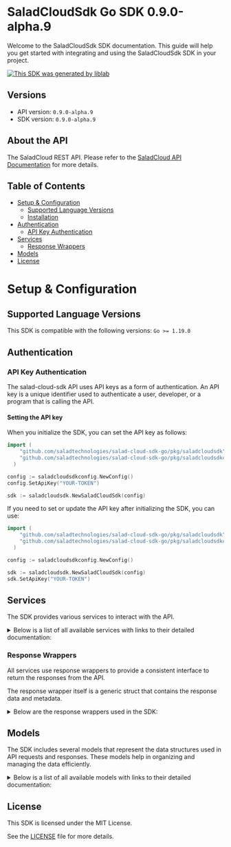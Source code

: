 # SaladCloudSdk Go SDK 0.9.0-alpha.9

Welcome to the SaladCloudSdk SDK documentation. This guide will help you get started with integrating and using the SaladCloudSdk SDK in your project.

[![This SDK was generated by liblab](https://public-liblab-readme-assets.s3.us-east-1.amazonaws.com/built-by-liblab-icon.svg)](https://liblab.com/?utm_source=readme)

## Versions

- API version: `0.9.0-alpha.9`
- SDK version: `0.9.0-alpha.9`

## About the API

The SaladCloud REST API. Please refer to the [SaladCloud API Documentation](https://docs.salad.com/api-reference) for more details.

## Table of Contents

- [Setup & Configuration](#setup--configuration)
  - [Supported Language Versions](#supported-language-versions)
  - [Installation](#installation)
- [Authentication](#authentication)
  - [API Key Authentication](#api-key-authentication)
- [Services](#services)
  - [Response Wrappers](#response-wrappers)
- [Models](#models)
- [License](#license)

# Setup & Configuration

## Supported Language Versions

This SDK is compatible with the following versions: `Go >= 1.19.0`

## Authentication

### API Key Authentication

The salad-cloud-sdk API uses API keys as a form of authentication. An API key is a unique identifier used to authenticate a user, developer, or a program that is calling the API.

#### Setting the API key

When you initialize the SDK, you can set the API key as follows:

```go
import (
    "github.com/saladtechnologies/salad-cloud-sdk-go/pkg/saladcloudsdk"
    "github.com/saladtechnologies/salad-cloud-sdk-go/pkg/saladcloudsdkconfig"
  )

config := saladcloudsdkconfig.NewConfig()
config.SetApiKey("YOUR-TOKEN")

sdk := saladcloudsdk.NewSaladCloudSdk(config)
```

If you need to set or update the API key after initializing the SDK, you can use:

```go
import (
    "github.com/saladtechnologies/salad-cloud-sdk-go/pkg/saladcloudsdk"
    "github.com/saladtechnologies/salad-cloud-sdk-go/pkg/saladcloudsdkconfig"
  )

config := saladcloudsdkconfig.NewConfig()

sdk := saladcloudsdk.NewSaladCloudSdk(config)
sdk.SetApiKey("YOUR-TOKEN")
```

## Services

The SDK provides various services to interact with the API.

<details> 
<summary>Below is a list of all available services with links to their detailed documentation:</summary>

| Name                                                                               |
| :--------------------------------------------------------------------------------- |
| [ContainerGroupsService](documentation/services/container_groups_service.md)       |
| [WorkloadErrorsService](documentation/services/workload_errors_service.md)         |
| [SystemLogsService](documentation/services/system_logs_service.md)                 |
| [QueuesService](documentation/services/queues_service.md)                          |
| [QuotasService](documentation/services/quotas_service.md)                          |
| [InferenceEndpointsService](documentation/services/inference_endpoints_service.md) |
| [OrganizationDataService](documentation/services/organization_data_service.md)     |
| [WebhookSecretKeyService](documentation/services/webhook_secret_key_service.md)    |

</details>

### Response Wrappers

All services use response wrappers to provide a consistent interface to return the responses from the API.

The response wrapper itself is a generic struct that contains the response data and metadata.

<details>
<summary>Below are the response wrappers used in the SDK:</summary>

#### `SaladCloudSdkResponse[T]`

This response wrapper is used to return the response data from the API. It contains the following fields:

| Name     | Type                            | Description                                 |
| :------- | :------------------------------ | :------------------------------------------ |
| Data     | `T`                             | The body of the API response                |
| Metadata | `SaladCloudSdkResponseMetadata` | Status code and headers returned by the API |

#### `SaladCloudSdkError`

This response wrapper is used to return an error. It contains the following fields:

| Name     | Type                            | Description                                 |
| :------- | :------------------------------ | :------------------------------------------ |
| Err      | `error`                         | The error that occurred                     |
| Body     | `T`                             | The body of the API response                |
| Metadata | `SaladCloudSdkResponseMetadata` | Status code and headers returned by the API |

#### `SaladCloudSdkResponseMetadata`

This struct is shared by both response wrappers and contains the following fields:

| Name       | Type                | Description                                      |
| :--------- | :------------------ | :----------------------------------------------- |
| Headers    | `map[string]string` | A map containing the headers returned by the API |
| StatusCode | `int`               | The status code returned by the API              |

</details>

## Models

The SDK includes several models that represent the data structures used in API requests and responses. These models help in organizing and managing the data efficiently.

<details> 
<summary>Below is a list of all available models with links to their detailed documentation:</summary>

| Name                                                                                                             | Description                                                                                                                                                                                                                                                                                                                                                           |
| :--------------------------------------------------------------------------------------------------------------- | :-------------------------------------------------------------------------------------------------------------------------------------------------------------------------------------------------------------------------------------------------------------------------------------------------------------------------------------------------------------------- |
| [ContainerGroupCollection](documentation/models/container_group_collection.md)                                   | A paginated collection of container groups that provides a structured way to access multiple container group resources in a single response.                                                                                                                                                                                                                          |
| [ContainerGroupCreationRequest](documentation/models/container_group_creation_request.md)                        | Represents a request to create a container group, which manages a collection of container instances with shared configuration and scaling policies                                                                                                                                                                                                                    |
| [ContainerGroup](documentation/models/container_group.md)                                                        | A container group definition that represents a scalable set of identical containers running as a distributed service                                                                                                                                                                                                                                                  |
| [ContainerGroupPatch](documentation/models/container_group_patch.md)                                             | Represents a request to update a container group                                                                                                                                                                                                                                                                                                                      |
| [ContainerGroupInstanceCollection](documentation/models/container_group_instance_collection.md)                  | A collection of container group instances returned as part of a paginated response or batch operation result.                                                                                                                                                                                                                                                         |
| [ContainerGroupInstance](documentation/models/container_group_instance.md)                                       | A Container Group Instance represents a running instance of a container group on a specific machine. It provides information about the execution state, readiness, and version of the deployed container group.                                                                                                                                                       |
| [ContainerGroupInstancePatch](documentation/models/container_group_instance_patch.md)                            | Represents a request to update a container group instance                                                                                                                                                                                                                                                                                                             |
| [WorkloadErrorList](documentation/models/workload_error_list.md)                                                 | Represents a list of workload errors                                                                                                                                                                                                                                                                                                                                  |
| [SystemLogList](documentation/models/system_log_list.md)                                                         | Represents a list of system logs                                                                                                                                                                                                                                                                                                                                      |
| [QueueCollection](documentation/models/queue_collection.md)                                                      | Represents a Queue Collection                                                                                                                                                                                                                                                                                                                                         |
| [QueuePrototype](documentation/models/queue_prototype.md)                                                        | Represents a request to create a new queue.                                                                                                                                                                                                                                                                                                                           |
| [Queue](documentation/models/queue.md)                                                                           | Represents a queue.                                                                                                                                                                                                                                                                                                                                                   |
| [QueuePatch](documentation/models/queue_patch.md)                                                                | Represents a request to update an existing queue.                                                                                                                                                                                                                                                                                                                     |
| [QueueJobCollection](documentation/models/queue_job_collection.md)                                               | Represents a Queue Job Collection                                                                                                                                                                                                                                                                                                                                     |
| [QueueJobPrototype](documentation/models/queue_job_prototype.md)                                                 | Represents a request to create a queue job                                                                                                                                                                                                                                                                                                                            |
| [QueueJob](documentation/models/queue_job.md)                                                                    | Represents a queue job                                                                                                                                                                                                                                                                                                                                                |
| [Quotas](documentation/models/quotas.md)                                                                         | Represents the organization quotas                                                                                                                                                                                                                                                                                                                                    |
| [InferenceEndpointCollection](documentation/models/inference_endpoint_collection.md)                             | Represents a page from the collection of inference endpoints.                                                                                                                                                                                                                                                                                                         |
| [InferenceEndpoint](documentation/models/inference_endpoint.md)                                                  | Represents an inference endpoint                                                                                                                                                                                                                                                                                                                                      |
| [InferenceEndpointJobCollection](documentation/models/inference_endpoint_job_collection.md)                      | Represents a collection of inference endpoint jobs                                                                                                                                                                                                                                                                                                                    |
| [InferenceEndpointJobPrototype](documentation/models/inference_endpoint_job_prototype.md)                        | Represents a request to create a inference endpoint job                                                                                                                                                                                                                                                                                                               |
| [InferenceEndpointJob](documentation/models/inference_endpoint_job.md)                                           | Represents a inference endpoint job                                                                                                                                                                                                                                                                                                                                   |
| [GpuClassesList](documentation/models/gpu_classes_list.md)                                                       | Represents a list of GPU classes                                                                                                                                                                                                                                                                                                                                      |
| [WebhookSecretKey](documentation/models/webhook_secret_key.md)                                                   | Represents a webhook secret key                                                                                                                                                                                                                                                                                                                                       |
| [Container](documentation/models/container.md)                                                                   | Represents a container with its configuration and resource requirements.                                                                                                                                                                                                                                                                                              |
| [CountryCode](documentation/models/country_code.md)                                                              | ISO 3166-1 alpha-2 country codes                                                                                                                                                                                                                                                                                                                                      |
| [ContainerGroupState](documentation/models/container_group_state.md)                                             | Represents the operational state of a container group during its lifecycle, including timing information, status, and instance distribution metrics. This state captures the current execution status, start and finish times, and provides visibility into the operational health across instances.                                                                  |
| [ContainerGroupLivenessProbe](documentation/models/container_group_liveness_probe.md)                            | Defines a liveness probe for container groups that determines when to restart a container if it becomes unhealthy                                                                                                                                                                                                                                                     |
| [ContainerGroupNetworkingConfiguration](documentation/models/container_group_networking_configuration.md)        | Network configuration for container groups that defines connectivity, routing, and access control settings                                                                                                                                                                                                                                                            |
| [ContainerGroupPriority](documentation/models/container_group_priority.md)                                       | Specifies the priority level for container group execution, which determines resource allocation and scheduling precedence.                                                                                                                                                                                                                                           |
| [QueueBasedAutoscalerConfiguration](documentation/models/queue_based_autoscaler_configuration.md)                | Defines configuration for automatically scaling container instances based on queue length. The autoscaler monitors a queue and adjusts the number of running replicas to maintain the desired queue length.                                                                                                                                                           |
| [ContainerGroupQueueConnection](documentation/models/container_group_queue_connection.md)                        | Configuration for connecting a container group to a message queue system, enabling asynchronous communication between services.                                                                                                                                                                                                                                       |
| [ContainerGroupReadinessProbe](documentation/models/container_group_readiness_probe.md)                          | Defines how to check if a container is ready to serve traffic. The readiness probe determines whether the container's application is ready to accept traffic. If the readiness probe fails, the container is considered not ready and traffic will not be sent to it.                                                                                                 |
| [ContainerRestartPolicy](documentation/models/container_restart_policy.md)                                       | Specifies the policy for restarting containers when they exit or fail.                                                                                                                                                                                                                                                                                                |
| [ContainerGroupStartupProbe](documentation/models/container_group_startup_probe.md)                              | Defines a probe that checks if a container application has started successfully. Startup probes help prevent applications from being prematurely marked as unhealthy during initialization. The probe can use HTTP requests, TCP connections, gRPC calls, or shell commands to determine startup status.                                                              |
| [ContainerLogging](documentation/models/container_logging.md)                                                    | Configuration options for directing container logs to a logging provider. This schema enables you to specify a single logging destination for container output, supporting monitoring, debugging, and analytics use cases. Each provider has its own configuration parameters defined in the referenced schemas. Only one logging provider can be selected at a time. |
| [ContainerResourceRequirements](documentation/models/container_resource_requirements.md)                         | Specifies the resource requirements for a container.                                                                                                                                                                                                                                                                                                                  |
| [AxiomLoggingConfiguration](documentation/models/axiom_logging_configuration.md)                                 | Configuration settings for integrating container logs with the Axiom logging service. When specified, container logs will be forwarded to the Axiom instance defined by these parameters.                                                                                                                                                                             |
| [DatadogLoggingConfiguration](documentation/models/datadog_logging_configuration.md)                             | Configuration for forwarding container logs to Datadog monitoring service.                                                                                                                                                                                                                                                                                            |
| [ContainerLoggingConfigurationHttp1](documentation/models/container_logging_configuration_http_1.md)             | Configuration for sending container logs to an HTTP endpoint. Defines how logs are formatted, compressed, and transmitted.                                                                                                                                                                                                                                            |
| [NewRelicLoggingConfiguration](documentation/models/new_relic_logging_configuration.md)                          | Configuration for sending container logs to New Relic's log management platform.                                                                                                                                                                                                                                                                                      |
| [ContainerLoggingSplunkConfiguration](documentation/models/container_logging_splunk_configuration.md)            | Configuration settings for forwarding container logs to a Splunk instance.                                                                                                                                                                                                                                                                                            |
| [TcpLoggingConfiguration](documentation/models/tcp_logging_configuration.md)                                     | Configuration for forwarding container logs to a remote TCP endpoint                                                                                                                                                                                                                                                                                                  |
| [DatadogTagForContainerLogging](documentation/models/datadog_tag_for_container_logging.md)                       | Represents a Datadog tag used for container logging metadata.                                                                                                                                                                                                                                                                                                         |
| [ContainerLoggingHttpHeader](documentation/models/container_logging_http_header.md)                              | Represents an HTTP header used for container logging configuration.                                                                                                                                                                                                                                                                                                   |
| [ContainerGroupInstanceStatusCount](documentation/models/container_group_instance_status_count.md)               | A summary of container group instances categorized by their current lifecycle status                                                                                                                                                                                                                                                                                  |
| [ContainerGroupStatus](documentation/models/container_group_status.md)                                           | Represents the current operational state of a container group within the Salad platform.                                                                                                                                                                                                                                                                              |
| [ContainerGroupProbeExec](documentation/models/container_group_probe_exec.md)                                    | Defines the exec action for a probe in a container group. This is used to execute a command inside a container for health checks.                                                                                                                                                                                                                                     |
| [ContainerGroupGRpcProbe](documentation/models/container_group_g_rpc_probe.md)                                   | Configuration for gRPC-based health probes in container groups, used to determine container health status.                                                                                                                                                                                                                                                            |
| [ContainerGroupHttpProbeConfiguration](documentation/models/container_group_http_probe_configuration.md)         | Defines HTTP probe configuration for container health checks within a container group.                                                                                                                                                                                                                                                                                |
| [ContainerGroupTcpProbe](documentation/models/container_group_tcp_probe.md)                                      | Configuration for a TCP probe used to check container health via network connectivity.                                                                                                                                                                                                                                                                                |
| [ContainerGroupProbeHttpHeader](documentation/models/container_group_probe_http_header.md)                       |                                                                                                                                                                                                                                                                                                                                                                       |
| [HttpScheme](documentation/models/http_scheme.md)                                                                | The protocol scheme used for HTTP probe requests in container health checks.                                                                                                                                                                                                                                                                                          |
| [TheContainerGroupNetworkingLoadBalancer](documentation/models/the_container_group_networking_load_balancer.md)  | The container group networking load balancer.                                                                                                                                                                                                                                                                                                                         |
| [ContainerNetworkingProtocol](documentation/models/container_networking_protocol.md)                             | Defines the communication protocol used for network traffic between containers or external systems. Currently supports HTTP protocol for web-based communication.                                                                                                                                                                                                     |
| [ContainerConfiguration](documentation/models/container_configuration.md)                                        | Configuration for creating a container within a container group. Defines the container image, resource requirements, environment variables, and other settings needed to deploy and run the container.                                                                                                                                                                |
| [CreateContainerGroupNetworking](documentation/models/create_container_group_networking.md)                      | Network configuration for container groups specifying connectivity parameters, including authentication, protocol, and timeout settings                                                                                                                                                                                                                               |
| [ContainerConfigurationLogging](documentation/models/container_configuration_logging.md)                         | Configuration options for directing container logs to a logging provider. This schema enables you to specify a single logging destination for container output, supporting monitoring, debugging, and analytics use cases. Each provider has its own configuration parameters defined in the referenced schemas. Only one logging provider can be selected at a time. |
| [ContainerRegistryAuthentication](documentation/models/container_registry_authentication.md)                     | Authentication configuration for various container registry types, including AWS ECR, Docker Hub, GCP GAR, GCP GCR, and basic authentication.                                                                                                                                                                                                                         |
| [ContainerLoggingConfigurationHttp2](documentation/models/container_logging_configuration_http_2.md)             | Configuration for sending container logs to an HTTP endpoint. Defines how logs are formatted, compressed, and transmitted.                                                                                                                                                                                                                                            |
| [ContainerRegistryAuthenticationAwsEcr](documentation/models/container_registry_authentication_aws_ecr.md)       | Authentication details for AWS Elastic Container Registry (ECR)                                                                                                                                                                                                                                                                                                       |
| [ContainerRegistryAuthenticationBasic](documentation/models/container_registry_authentication_basic.md)          | Basic username and password authentication for generic container registries                                                                                                                                                                                                                                                                                           |
| [ContainerRegistryAuthenticationDockerHub](documentation/models/container_registry_authentication_docker_hub.md) | Authentication details for Docker Hub registry                                                                                                                                                                                                                                                                                                                        |
| [ContainerRegistryAuthenticationGcpGar](documentation/models/container_registry_authentication_gcp_gar.md)       | Authentication details for Google Artifact Registry (GAR)                                                                                                                                                                                                                                                                                                             |
| [ContainerRegistryAuthenticationGcpGcr](documentation/models/container_registry_authentication_gcp_gcr.md)       | Authentication details for Google Container Registry (GCR)                                                                                                                                                                                                                                                                                                            |
| [UpdateContainer](documentation/models/update_container.md)                                                      | Represents an update container object                                                                                                                                                                                                                                                                                                                                 |
| [UpdateContainerGroupNetworking](documentation/models/update_container_group_networking.md)                      | Represents update container group networking parameters                                                                                                                                                                                                                                                                                                               |
| [UpdateContainerLogging](documentation/models/update_container_logging.md)                                       | Configuration options for directing container logs to a logging provider. This schema enables you to specify a single logging destination for container output, supporting monitoring, debugging, and analytics use cases. Each provider has its own configuration parameters defined in the referenced schemas. Only one logging provider can be selected at a time. |
| [ContainerResourceUpdateSchema](documentation/models/container_resource_update_schema.md)                        | Defines the resource specifications that can be modified for a container group, including CPU, memory, GPU classes, and storage allocations.                                                                                                                                                                                                                          |
| [TheContainerGroupInstanceState](documentation/models/the_container_group_instance_state.md)                     | The state of the container group instance                                                                                                                                                                                                                                                                                                                             |
| [WorkloadError](documentation/models/workload_error.md)                                                          | Represents a workload error                                                                                                                                                                                                                                                                                                                                           |
| [SystemLog](documentation/models/system_log.md)                                                                  | Represents a system log                                                                                                                                                                                                                                                                                                                                               |
| [QueueJobEvent](documentation/models/queue_job_event.md)                                                         | Represents an event for queue job                                                                                                                                                                                                                                                                                                                                     |
| [ContainerGroupsQuotas](documentation/models/container_groups_quotas.md)                                         | Represents the organization quotas for container groups                                                                                                                                                                                                                                                                                                               |
| [Status](documentation/models/status.md)                                                                         | The current status.                                                                                                                                                                                                                                                                                                                                                   |
| [InferenceEndpointJobEvent](documentation/models/inference_endpoint_job_event.md)                                | Represents an event for inference endpoint job                                                                                                                                                                                                                                                                                                                        |
| [InferenceEndpointJobEventAction](documentation/models/inference_endpoint_job_event_action.md)                   | The action that was taken on the inference endpoint job.                                                                                                                                                                                                                                                                                                              |
| [GpuClass](documentation/models/gpu_class.md)                                                                    | Represents a GPU Class                                                                                                                                                                                                                                                                                                                                                |
| [GpuClassPrice](documentation/models/gpu_class_price.md)                                                         | Represents the price of a GPU class for a given container group priority                                                                                                                                                                                                                                                                                              |

</details>

## License

This SDK is licensed under the MIT License.

See the [LICENSE](LICENSE) file for more details.
